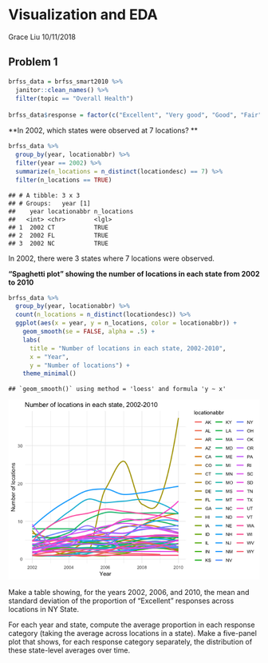 Visualization and EDA
================
Grace Liu
10/11/2018

Problem 1
---------

``` r
brfss_data = brfss_smart2010 %>% 
  janitor::clean_names() %>% 
  filter(topic == "Overall Health")

brfss_data$response = factor(c("Excellent", "Very good", "Good", "Fair", "Poor"))
```

**In 2002, which states were observed at 7 locations? **

``` r
brfss_data %>% 
  group_by(year, locationabbr) %>% 
  filter(year == 2002) %>% 
  summarize(n_locations = n_distinct(locationdesc) == 7) %>% 
  filter(n_locations == TRUE)
```

    ## # A tibble: 3 x 3
    ## # Groups:   year [1]
    ##    year locationabbr n_locations
    ##   <int> <chr>        <lgl>      
    ## 1  2002 CT           TRUE       
    ## 2  2002 FL           TRUE       
    ## 3  2002 NC           TRUE

In 2002, there were 3 states where 7 locations were observed.

**“Spaghetti plot” showing the number of locations in each state from 2002 to 2010**

``` r
brfss_data %>%
  group_by(year, locationabbr) %>%
  count(n_locations = n_distinct(locationdesc)) %>% 
  ggplot(aes(x = year, y = n_locations, color = locationabbr)) + 
    geom_smooth(se = FALSE, alpha = .5) +
    labs(
      title = "Number of locations in each state, 2002-2010",
      x = "Year",
      y = "Number of locations") + 
    theme_minimal()
```

    ## `geom_smooth()` using method = 'loess' and formula 'y ~ x'

![](p8105_hw3_gsl2116_files/figure-markdown_github/unnamed-chunk-3-1.png)

Make a table showing, for the years 2002, 2006, and 2010, the mean and standard deviation of the proportion of “Excellent” responses across locations in NY State.

For each year and state, compute the average proportion in each response category (taking the average across locations in a state). Make a five-panel plot that shows, for each response category separately, the distribution of these state-level averages over time.
